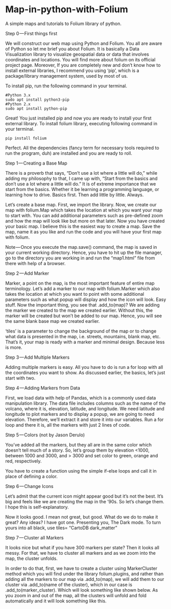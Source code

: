 # Map-in-python-with-Folium
A simple maps and tutorials to Folium library of python.


Step 0 — First things first

We will construct our web map using Python and Folium. You all are aware of Python so let me brief you about Folium. It is basically a Data Visualization library to visualize geospatial data or data that involves coordinates and locations. You will find more about folium on its official project page. Moreover, If you are completely new and don’t know how to install external libraries, I recommend you using ‘pip’, which is a package/library management system, used by most of us.

To install pip, run the following command in your terminal.

	#Python 3.x
	sudo apt install python3-pip
	#Python 2.x
	sudo apt install python-pip

Great! You just installed pip and now you are ready to install your first external library. To install folium library, executing following command in your terminal.

	pip install folium
Perfect. All the dependencies (fancy term for necessary tools required to run the program, duh) are installed and you are ready to roll.




Step 1 — Creating a Base Map

There is a proverb that says, “Don’t use a lot where a little will do,” while adding my philosophy to that, I came up with, “Start from the basics and don’t use a lot where a little will do.” It is of extreme importance that we start from the basics. Whether it be learning a programming language, or learning how to drive. Basics first. Then add little by little. Always.

Let’s create a base map. First, we import the library. Now, we create our map with folium.Map which takes the location at which you want your map to start with. You can add additional parameters such as pre-defined zoom and how the map will look like but more on that later. Now you have created your basic map. I believe this is the easiest way to create a map. Save the map, name it as you like and run the code and you will have your first map with folium.

Note — Once you execute the map.save() command, the map is saved in your current working directory. Hence, you have to hit up the file manager, go to the directory you are working in and run the “map1.html” file from there with help of a browser.




Step 2 — Add Marker

Marker, a point on the map, is the most important feature of entire map terminology. Let’s add a marker to our map with folium.Marker which also takes the location at which you want to point with some additional parameters such as what popup will display and how the icon will look. Easy stuff. Now the important thing, you see that .add_to(map)? We are adding the marker we created to the map we created earlier. Without this, the marker will be created but won’t be added to our map. Hence, you will see the same blank base map we created earlier.

‘tiles’ is a parameter to change the background of the map or to change what data is presented in the map, i.e. streets, mountains, blank map, etc. That’s it, your map is ready with a marker and minimal design. Because less is more.



Step 3 — Add Multiple Markers

Adding multiple markers is easy. All you have to do is run a for loop with all the coordinates you want to show. As discussed earlier, the basics, let’s just start with two.




Step 4 — Adding Markers from Data

First, we load data with help of Pandas, which is a commonly used data manipulation library. The data file includes columns such as the name of the volcano, where it is, elevation, latitude, and longitude. We need latitude and longitude to plot markers and to display a popup, we are going to need elevation. Therefore, we’ll extract it and store it into our variables. Run a for loop and there it is, all the markers with just 2 lines of code.





Step 5 — Colors (not by Jason Derulo)

You’ve added all the markers, but they all are in the same color which doesn’t tell much of a story. So, let’s group them by elevation <1000, between 1000 and 3000, and > 3000 and set color to green, orange and red, respectively.

You have to create a function using the simple if-else loops and call it in place of defining a color.




Step 6 — Change Icons

Let’s admit that the current icon might appear good but it’s not the best. It’s big and feels like we are creating the map in the ’90s. So let’s change them. I hope this is self-explanatory.

Now it looks good. I mean not great, but good. What do we do to make it great? Any ideas? I have got one. Presenting you, The Dark mode. To turn yours into all black, use tiles= “CartoDB dark_matter”




Step 7 — Cluster all Markers

It looks nice but what if you have 300 markers per state? Then it looks all messy. For that, we have to cluster all markers and as we zoom into the map, the cluster unfolds.

In order to do that, first, we have to create a cluster using MarkerCluster method which you will find under the library folium.plugins, and rather than adding all the markers to our map via .add_to(map), we will add them to our cluster via .add_to(name of the cluster), which in our case is .add_to(marker_cluster). Which will look something like shown below. As you zoom in and out of the map, all the clusters will unfold and fold automatically and it will look something like this.



